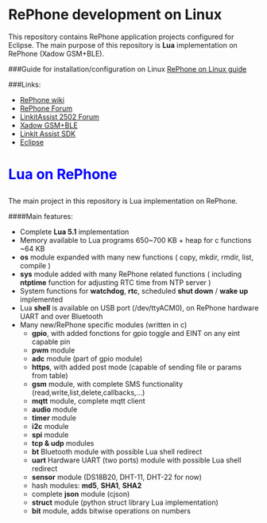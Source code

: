 # RePhone development on Linux

This repository contains RePhone application projects configured for Eclipse.
The main purpose of this repository is <b>Lua</b> implementation on RePhone (Xadow GSM+BLE).

###Guide for installation/configuration on Linux
[RePhone on Linux guide](https://github.com/loboris/RePhone_on_Linux/raw/master/Documents/RePhone%20on%20Linux.pdf)<br/>

###Links:
* [RePhone wiki](http://www.seeedstudio.com/wiki/Rephone)
* [RePhone Forum](http://www.seeedstudio.com/forum/viewforum.php?f=71)
* [LinkitAssist 2502 Forum](http://labs.mediatek.com/forums/forums/show/58.page)
* [Xadow GSM+BLE](http://www.seeedstudio.com/wiki/Xadow_GSM%2BBLE)
* [Linkit Assist SDK](http://download.labs.mediatek.com/MediaTek_LinkIt_Assist_2502_SDK_2_0_46.zip)
* [Eclipse](https://www.eclipse.org/downloads/)

# <p style='color:blue'>Lua on RePhone</p>

The main project in this repository is Lua implementation on RePhone.

####Main features:

* Complete <b>Lua 5.1</b> implementation
* Memory available to Lua programs 650~700 KB + heap for c functions ~64 KB
* <b>os</b> module expanded with many new functions ( copy, mkdir, rmdir, list, compile )
* <b>sys</b> module added with many RePhone related functions ( including <b>ntptime</b> function for adjusting RTC time from NTP server )
* System functions for <b>watchdog</b>, <b>rtc</b>, scheduled <b>shut down</b> / <b>wake up</b> implemented
* Lua <B>shell</b> is available on USB port (/dev/ttyACM0), on RePhone hardware UART and over Bluetooth
* Many new/RePhone specific modules (written in c)
  * <b>gpio</b>, with added fonctions for gpio toggle and EINT on any eint capable pin
  * <b>pwm</b> module
  * <b>adc</b> module (part of gpio module)
  * <b>https</b>, with added post mode (capable of sending file or params from table)
  * <b>gsm</b> module, with complete SMS functionality (read,write,list,delete,callbacks,...)
  * <b>mqtt</b> module, complete mqtt client
  * <b>audio</b> module
  * <b>timer</b> module
  * <b>i2c</b> module
  * <b>spi</b> module
  * <b>tcp & udp</b> modules
  * <b>bt</b> Bluetooth module with possible Lua shell redirect 
  * <b>uart</b> Hardware UART (two ports) module with possible Lua shell redirect 
  * <b>sensor</b> module (DS18B20, DHT-11, DHT-22 for now)
  * hash modules: <b>md5</b>, <b>SHA1</b>, <b>SHA2</b>
  * complete <b>json</b> module (cjson)
  * <b>struct</b> module (python struct library Lua implementation)
  * <b>bit</b> module, adds bitwise operations on numbers
